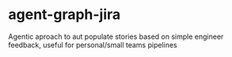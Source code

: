# agent-graph-jira
Agentic aproach to aut populate stories based on simple engineer feedback, useful for personal/small teams pipelines
